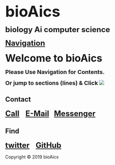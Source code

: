 <p><strong><font size="7">bioAics</font></strong></p>
<p><strong><font size="5">biology Ai computer science</font></strong></p>
<p><strong><font size="5"><a href="https://bioaics.github.io">Navigation</a></font></strong></p>
<p><strong><font size="6">Welcome to bioAics</font></strong></p>
<p><strong><font size="4">Please Use Navigation for Contents.</font></strong></p>
<p><strong><font size="4">Or jump to sections (lines) & Click</font></strong> <img src="https://bioaics.github.io/bioAics link symbol.png" ></p>

## Contact
<strong><font size="5"><a href="tel:+31685842325">Call</a></font></strong>&nbsp;&nbsp;&nbsp;&nbsp;
<strong><font size="5"><a href="mailto:bioaics.x@gmail.com">E-Mail</a></font></strong>&nbsp;&nbsp;&nbsp;
<strong><font size="5"><a href="https://m.me/bioAics">Messenger</a></font></strong>

## Find
<strong><font size="5"><a href="https://twitter.com/bioAics">twitter</a></font></strong>&nbsp;&nbsp;&nbsp;&nbsp;
<strong><font size="5"><a href="https://github.com/bioaics">GitHub</a></font></strong>

Copyright © 2019 bioAics
